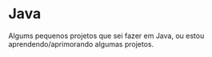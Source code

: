 # Java
 Algums pequenos projetos que sei fazer em Java, ou estou aprendendo/aprimorando algumas projetos.
